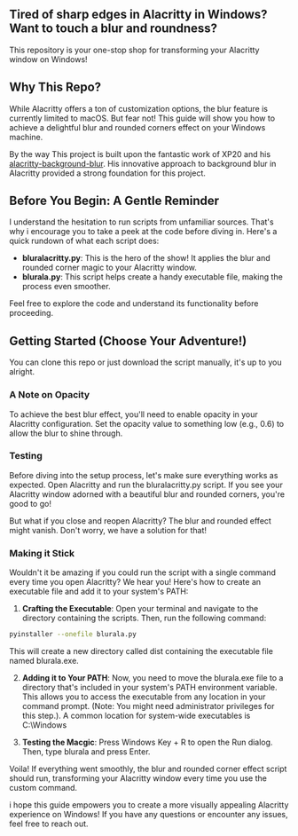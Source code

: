 ## Tired of sharp edges in Alacritty in Windows? Want to touch a blur and roundness?

This repository is your one-stop shop for transforming your Alacritty window on Windows!

## Why This Repo?

While Alacritty offers a ton of customization options, the blur feature is currently limited to macOS. But fear not! This guide will show you how to achieve a delightful blur and rounded corners effect on your Windows machine.

By the way This project is built upon the fantastic work of XP20 and his [alacritty-background-blur](https://github.com/XP20/alacritty-background-blur). His innovative approach to background blur in Alacritty provided a strong foundation for this project.

## Before You Begin: A Gentle Reminder

I understand the hesitation to run scripts from unfamiliar sources. That's why i encourage you to take a peek at the code before diving in. Here's a quick rundown of what each script does:

- **bluralacritty.py**: This is the hero of the show! It applies the blur and rounded corner magic to your Alacritty window.
- **blurala.py**: This script helps create a handy executable file, making the process even smoother.

Feel free to explore the code and understand its functionality before proceeding.

## Getting Started (Choose Your Adventure!)

You can clone this repo or just download the script manually, it's up to you alright.

### A Note on Opacity

To achieve the best blur effect, you'll need to enable opacity in your Alacritty configuration. Set the opacity value to something low (e.g., 0.6) to allow the blur to shine through.

### Testing

Before diving into the setup process, let's make sure everything works as expected. Open Alacritty and run the bluralacritty.py script. If you see your Alacritty window adorned with a beautiful blur and rounded corners, you're good to go!

But what if you close and reopen Alacritty? The blur and rounded effect might vanish. Don't worry, we have a solution for that!

### Making it Stick

Wouldn't it be amazing if you could run the script with a single command every time you open Alacritty? We hear you! Here's how to create an executable file and add it to your system's PATH:

1. **Crafting the Executable**: Open your terminal and navigate to the directory containing the scripts. Then, run the following command:

```bash
pyinstaller --onefile blurala.py
```

This will create a new directory called dist containing the executable file named blurala.exe.

2. **Adding it to Your PATH**: Now, you need to move the blurala.exe file to a directory that's included in your system's PATH environment variable. This allows you to access the executable from any location in your command prompt. (Note: You might need administrator privileges for this step.). A common location for system-wide executables is C:\Windows

3. **Testing the Macgic**: Press Windows Key + R to open the Run dialog. Then, type blurala and press Enter.

Voila! If everything went smoothly, the blur and rounded corner effect script should run, transforming your Alacritty window every time you use the custom command.

i hope this guide empowers you to create a more visually appealing Alacritty experience on Windows! If you have any questions or encounter any issues, feel free to reach out.

